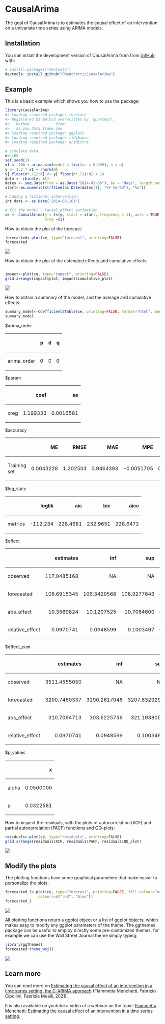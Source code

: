 
<!-- README.md is generated from README.Rmd. Please edit that file -->

# CausalArima

<!-- badges: start -->

<!-- badges: end -->

The goal of CausalArima is to estimates the causal effect of an
intervention on a univariate time series using ARIMA models.

## Installation

<!-- You can install the released version of CausalArima from [CRAN](https://CRAN.R-project.org) with: -->

<!-- ``` r -->

<!-- install.packages("CausalArima") -->

<!-- ``` -->

You can install the development version of CausalArima from from
[GitHub](https://github.com/) with:

``` r
# install.packages("devtools")
devtools::install_github("FMenchetti/CausalArima")
```

## Example

This is a basic example which shows you how to use the package:

``` r
library(CausalArima)
#> Loading required package: forecast
#> Registered S3 method overwritten by 'quantmod':
#>   method            from
#>   as.zoo.data.frame zoo
#> Loading required package: ggplot2
#> Loading required package: tidybayes
#> Loading required package: gridExtra

# simulate data
n<-100
set.seed(1)
x1 <- 100 + arima.sim(model = list(ar = 0.999), n = n)
y <- 1.2 * x1 + rnorm(n)
y[ floor(n*.71):n] <- y[ floor(n*.71):n] + 10
data <- cbind(y, x1)
dates <- seq.Date(from = as.Date("2014-01-05"), by = "days", length.out = n)
start<-as.numeric(strftime(as.Date(dates[1], "%Y-%m-%d"), "%u"))

# Adding a fictional intervention
int.date <- as.Date("2014-03-161")

# fit the model - Causal effect estimation
ce <- CausalArima(y = ts(y, start = start, frequency = 1), auto = TRUE, ic = "aicc", dates = dates, int.date = int.date,
                  xreg =x1)
```

How to obtain the plot of the forecast:

``` r
forecasted<-plot(ce, type="forecast", printing=FALSE)
forecasted
```

![](man/figures/README-unnamed-chunk-2-1.png)<!-- -->

How to obtain the plot of the estimated effects and cumulative effects:

``` r

impact<-plot(ce, type="impact", printing=FALSE)
grid.arrange(impact$plot, impact$cumulative_plot)
```

![](man/figures/README-unnamed-chunk-3-1.png)<!-- -->

How to obtain a summary of the model, and the average and cumulative
effects:

``` r
summary_model<-CoefficientsTable(ce, printing=FALSE, format="html", boot=1000, alfa = 0.05, bootstrapping=FALSE, cov=x1)
summary_model
```

$arima\_order

<table>

<thead>

<tr>

<th style="text-align:left;">

</th>

<th style="text-align:right;">

p

</th>

<th style="text-align:right;">

d

</th>

<th style="text-align:right;">

q

</th>

</tr>

</thead>

<tbody>

<tr>

<td style="text-align:left;">

arima\_order

</td>

<td style="text-align:right;">

0

</td>

<td style="text-align:right;">

0

</td>

<td style="text-align:right;">

0

</td>

</tr>

</tbody>

</table>

$param

<table>

<thead>

<tr>

<th style="text-align:left;">

</th>

<th style="text-align:right;">

coef

</th>

<th style="text-align:right;">

se

</th>

</tr>

</thead>

<tbody>

<tr>

<td style="text-align:left;">

xreg

</td>

<td style="text-align:right;">

1.199333

</td>

<td style="text-align:right;">

0.0016581

</td>

</tr>

</tbody>

</table>

$accuracy

<table>

<thead>

<tr>

<th style="text-align:left;">

</th>

<th style="text-align:right;">

ME

</th>

<th style="text-align:right;">

RMSE

</th>

<th style="text-align:right;">

MAE

</th>

<th style="text-align:right;">

MPE

</th>

<th style="text-align:right;">

MAPE

</th>

<th style="text-align:right;">

MASE

</th>

<th style="text-align:right;">

ACF1

</th>

</tr>

</thead>

<tbody>

<tr>

<td style="text-align:left;">

Training set

</td>

<td style="text-align:right;">

0.0043228

</td>

<td style="text-align:right;">

1.202503

</td>

<td style="text-align:right;">

0.9464393

</td>

<td style="text-align:right;">

\-0.0051705

</td>

<td style="text-align:right;">

0.9072633

</td>

<td style="text-align:right;">

0.5734012

</td>

<td style="text-align:right;">

0.1407503

</td>

</tr>

</tbody>

</table>

$log\_stats

<table>

<thead>

<tr>

<th style="text-align:left;">

</th>

<th style="text-align:right;">

loglik

</th>

<th style="text-align:right;">

aic

</th>

<th style="text-align:right;">

bic

</th>

<th style="text-align:right;">

aicc

</th>

</tr>

</thead>

<tbody>

<tr>

<td style="text-align:left;">

metrics

</td>

<td style="text-align:right;">

\-112.234

</td>

<td style="text-align:right;">

228.4681

</td>

<td style="text-align:right;">

232.9651

</td>

<td style="text-align:right;">

228.6472

</td>

</tr>

</tbody>

</table>

$effect

<table>

<thead>

<tr>

<th style="text-align:left;">

</th>

<th style="text-align:right;">

estimates

</th>

<th style="text-align:right;">

inf

</th>

<th style="text-align:right;">

sup

</th>

<th style="text-align:right;">

sd

</th>

</tr>

</thead>

<tbody>

<tr>

<td style="text-align:left;">

observed

</td>

<td style="text-align:right;">

117.0485168

</td>

<td style="text-align:right;">

NA

</td>

<td style="text-align:right;">

NA

</td>

<td style="text-align:right;">

NA

</td>

</tr>

<tr>

<td style="text-align:left;">

forecasted

</td>

<td style="text-align:right;">

106.6915345

</td>

<td style="text-align:right;">

106.3420568

</td>

<td style="text-align:right;">

106.9277643

</td>

<td style="text-align:right;">

0.1861650

</td>

</tr>

<tr>

<td style="text-align:left;">

abs\_effect

</td>

<td style="text-align:right;">

10.3569824

</td>

<td style="text-align:right;">

10.1207525

</td>

<td style="text-align:right;">

10.7064600

</td>

<td style="text-align:right;">

0.1861650

</td>

</tr>

<tr>

<td style="text-align:left;">

relative\_effect

</td>

<td style="text-align:right;">

0.0970741

</td>

<td style="text-align:right;">

0.0948599

</td>

<td style="text-align:right;">

0.1003497

</td>

<td style="text-align:right;">

0.0017449

</td>

</tr>

</tbody>

</table>

$effect\_cum

<table>

<thead>

<tr>

<th style="text-align:left;">

</th>

<th style="text-align:right;">

estimates

</th>

<th style="text-align:right;">

inf

</th>

<th style="text-align:right;">

sup

</th>

<th style="text-align:right;">

sd

</th>

</tr>

</thead>

<tbody>

<tr>

<td style="text-align:left;">

observed

</td>

<td style="text-align:right;">

3511.4555050

</td>

<td style="text-align:right;">

NA

</td>

<td style="text-align:right;">

NA

</td>

<td style="text-align:right;">

NA

</td>

</tr>

<tr>

<td style="text-align:left;">

forecasted

</td>

<td style="text-align:right;">

3200.7460337

</td>

<td style="text-align:right;">

3190.2617046

</td>

<td style="text-align:right;">

3207.8329294

</td>

<td style="text-align:right;">

5.5849514

</td>

</tr>

<tr>

<td style="text-align:left;">

abs\_effect

</td>

<td style="text-align:right;">

310.7094713

</td>

<td style="text-align:right;">

303.6225756

</td>

<td style="text-align:right;">

321.1938004

</td>

<td style="text-align:right;">

5.5849514

</td>

</tr>

<tr>

<td style="text-align:left;">

relative\_effect

</td>

<td style="text-align:right;">

0.0970741

</td>

<td style="text-align:right;">

0.0948599

</td>

<td style="text-align:right;">

0.1003497

</td>

<td style="text-align:right;">

0.0017449

</td>

</tr>

</tbody>

</table>

$p\_values

<table>

<thead>

<tr>

<th style="text-align:left;">

</th>

<th style="text-align:right;">

x

</th>

</tr>

</thead>

<tbody>

<tr>

<td style="text-align:left;">

alpha

</td>

<td style="text-align:right;">

0.0500000

</td>

</tr>

<tr>

<td style="text-align:left;">

p

</td>

<td style="text-align:right;">

0.0322581

</td>

</tr>

</tbody>

</table>

How to inspect the residuals, with the plots of autocorrelation (ACF)
and partial autocorrelation (PACF) functions and QQ-plots:

``` r
residuals<-plot(ce, type="residuals", printing=FALSE)
grid.arrange(residuals$ACF, residuals$PACF, residuals$QQ_plot)
```

![](man/figures/README-unnamed-chunk-5-1.png)<!-- -->

## Modify the plots

The plotting functions have some graphical parameters that make easier
to personalize the plots:

``` r
forecasted_2<-plot(ce, type="forecast", printing=FALSE, fill_colour="orange",
               colours=c("red", "blue"))
forecasted_2
```

![](man/figures/README-unnamed-chunk-6-1.png)<!-- -->

All plotting functions return a ggplot object or a list of ggplot
objects, which makes easy to modify any ggplot parameters of the theme.
The ggthemes package can be useful to employ directly some
pre-customized themes, for example we can use the Wall Street Journal
theme simply typing:

``` r
library(ggthemes)
forecasted+theme_wsj()
```

![](man/figures/README-unnamed-chunk-7-1.png)<!-- -->

## Learn more

You can read more on [Estimating the causal effect of an intervention in
a time series setting: the C-ARIMA
approach](https://arxiv.org/abs/2103.06740) (Fiammetta Menchetti,
Fabrizio Cipollini, Fabrizia Mealli, 2021).

It is also available on youtube a video of a webinar on the topic:
[Fiammetta Menchetti: Estimating the causal effect of an intervention in
a time series setting](https://www.youtube.com/watch?v=RjMEtv3C5S0).
